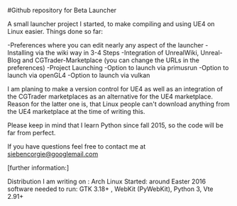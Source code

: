 #Github repository for Beta Launcher

A small launcher project I started, to make compiling and using UE4 on Linux easier.
Things done so far:

-Preferences where you can edit nearly any aspect of the launcher
-Installing via the wiki way in 3-4 Steps
-Integration of UnrealWiki, Unreal-Blog and CGTrader-Marketplace (you can change the URLs in the preferences)
-Project Launching
-Option to launch via primusrun
-Option to launch via openGL4
-Option to launch via vulkan

I am planing to make a version control for UE4 as well as an integration of the CGTrader marketplaces as an alternative for the UE4 marketplace.
Reason for the latter one is, that Linux people can't download anything from the UE4 marketplace at the time of writing this.

Please keep in mind that I learn Python since fall 2015, so the code will be far from perfect.

If you have questions feel free to contact me at siebencorgie@googlemail.com

[further information:]

Distribution I am writing on : Arch Linux
Started:  around Easter 2016
software needed to run: GTK 3.18+ , WebKit (PyWebKit), Python 3, Vte 2.91+ 
